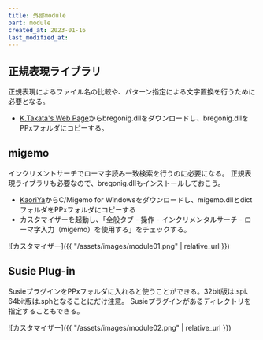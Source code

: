 ```yaml
---
title: 外部module
part: module
created_at: 2023-01-16
last_modified_at: 
---
```


## 正規表現ライブラリ

正規表現によるファイル名の比較や、パターン指定による文字置換を行うために必要となる。

- [K.Takata's Web Page](http://k-takata.o.oo7.jp)からbregonig.dllをダウンロードし、bregonig.dllをPPxフォルダにコピーする。

## migemo

インクリメントサーチでローマ字読み一致検索を行うのに必要になる。
正規表現ライブラリも必要なので、bregonig.dllもインストールしておこう。

- [KaoriYa](https://www.kaoriya.net)からC/Migemo for Windowsをダウンロードし、migemo.dllとdictフォルダをPPxフォルダにコピーする
- カスタマイザーを起動し、「全般タブ - 操作 - インクリメンタルサーチ - ローマ字入力（migemo）を使用する」をチェックする。

![カスタマイザー]({{ "/assets/images/module01.png" | relative_url }})

## Susie Plug-in

SusieプラグインをPPxフォルダに入れると使うことができる。32bit版は.spi、64bit版は.sphとなることにだけ注意。
Susieプラグインがあるディレクトリを指定することもできる。

![カスタマイザー]({{ "/assets/images/module02.png" | relative_url }})
